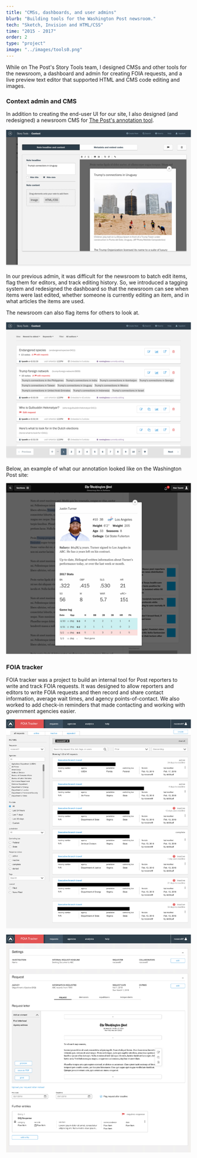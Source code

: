```yaml
---
title: "CMSs, dashboards, and user admins"
blurb: "Building tools for the Washington Post newsroom."
tech: "Sketch, Invision and HTML/CSS"
time: "2015 - 2017"
order: 2
type: "project"
image: "../images/tools0.png"
---
```


While on The Post's Story Tools team, I designed CMSs and other tools for the newsroom, a dashboard and admin for creating FOIA requests, and a live preview text editor that supported HTML and CMS code editing and images.

### Context admin and CMS

In addition to creating the end-user UI for our site, I also designed (and redesigned) a newsroom CMS for [The Post's annotation tool](https://www.niemanlab.org/2015/07/how-the-washington-post-built-and-will-be-building-on-its-knowledge-map-feature/).

![Image](../images/editor.png)

In our previous admin, it was difficult for the newsroom to batch edit items, flag them for editors, and track editing history. So, we introduced a tagging system and redesigned the dashboard so that the newsroom can see when items were last edited, whether someone is currently editing an item, and in what articles the items are used.

The newsroom can also flag items for others to look at.

![Image](../images/tools2.png)

Below, an example of what our annotation looked like on the Washington Post site:

![Image](../images/tools5.png)

### FOIA tracker

FOIA tracker was a project to build an internal tool for Post reporters to write and track FOIA requests. It was designed to allow reporters and editors to write FOIA requests and then record and share contact information, average wait times, and agency points-of-contact. We also worked to add check-in reminders that made contacting and working with government agencies easier.

![Image](../images/tools3.png)

![Image](../images/tools4.png)
